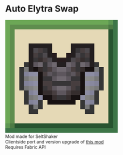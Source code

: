 # Auto Elytra Swap
[![](https://raw.githubusercontent.com/JavaJump3r/JJElytraSwap/1.19/src/main/resources/assets/jjelytraswap/icon.png?token=GHSAT0AAAAAABZPDQII3J5NKXL5ZHRTPSVGY4YFTDQ)](https://raw.githubusercontent.com/JavaJump3r/JJElytraSwap/1.19/src/main/resources/assets/jjelytraswap/icon.png?token=GHSAT0AAAAAABZPDQII3J5NKXL5ZHRTPSVGY4YFTDQ)  
Mod made for SeltShaker  
Clientside port and version upgrade of [this mod](https://www.curseforge.com/minecraft/mc-mods/elytra-swap "this mod")  
Requires Fabric API
